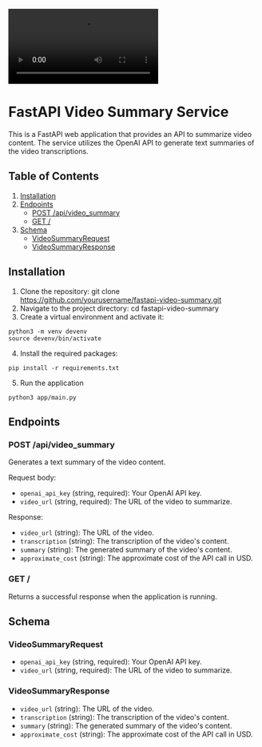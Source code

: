 <video src="https://github.com/sambit9238/video_summarizer/blob/main/React%20App.mp4"></video>

# FastAPI Video Summary Service

This is a FastAPI web application that provides an API to summarize video content. The service utilizes the OpenAI API to generate text summaries of the video transcriptions.

## Table of Contents

1. [Installation](#installation)
2. [Endpoints](#endpoints)
    - [POST /api/video_summary](#post-apivideo_summary)
    - [GET /](#get-)
3. [Schema](#schema)
    - [VideoSummaryRequest](#videosummaryrequest)
    - [VideoSummaryResponse](#videosummaryresponse)

## Installation

1. Clone the repository: git clone https://github.com/yourusername/fastapi-video-summary.git
2. Navigate to the project directory: cd fastapi-video-summary
3. Create a virtual environment and activate it:  

```
python3 -m venv devenv 
source devenv/bin/activate
```
4. Install the required packages:
```
pip install -r requirements.txt
```
5. Run the application
```
python3 app/main.py
```

## Endpoints
### POST /api/video_summary

Generates a text summary of the video content.

Request body:

- `openai_api_key` (string, required): Your OpenAI API key.
- `video_url` (string, required): The URL of the video to summarize.

Response:

- `video_url` (string): The URL of the video.
- `transcription` (string): The transcription of the video's content.
- `summary` (string): The generated summary of the video's content.
- `approximate_cost` (string): The approximate cost of the API call in USD.

### GET /

Returns a successful response when the application is running.

## Schema

### VideoSummaryRequest

- `openai_api_key` (string, required): Your OpenAI API key.
- `video_url` (string, required): The URL of the video to summarize.

### VideoSummaryResponse

- `video_url` (string): The URL of the video.
- `transcription` (string): The transcription of the video's content.
- `summary` (string): The generated summary of the video's content.
- `approximate_cost` (string): The approximate cost of the API call in USD.
